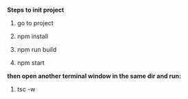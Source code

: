 **Steps to init project**

1. go to project

2. npm install

3. npm run build

4. npm start

**then open another terminal window in the same dir and run:**

1. tsc -w
